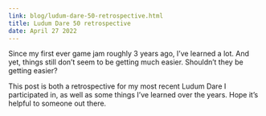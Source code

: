 ```yaml
---
link: blog/ludum-dare-50-retrospective.html
title: Ludum Dare 50 retrospective
date: April 27 2022
---
```

Since my first ever game jam roughly 3 years ago, I’ve learned a lot. And yet, things still don’t seem to be getting much easier. Shouldn’t they be getting easier?

This post is both a retrospective for my most recent Ludum Dare I participated in, as well as some things I’ve learned over the years. Hope it’s helpful to someone out there.